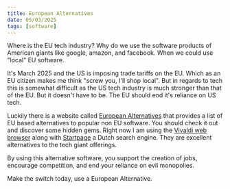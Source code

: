 ```yaml
---
title: European Alternatives
date: 05/03/2025
tags: [software]
---
```


Where is the EU tech industry? Why do we use the software products of American giants like google, amazon, and facebook.
When we could use "local" EU software.

<!-- more -->

It's March 2025 and the US is imposing trade tariffs on the EU. Which as an EU citizen makes me think "screw you, I'll shop local".
But in regards to tech this is somewhat difficult as the US tech industry is much stronger than that of the EU. But it doesn't
have to be. The EU should end it's reliance on US tech.

Luckily there is a website called [European Alternatives](https://european-alternatives.eu) that provides a list of EU based alternatives
to popular non EU software. You should check it out and discover some hidden gems. Right now I am using the 
[Vivaldi web browser](https://vivaldi.com) along with [Startpage](https://www.startpage.com) a Dutch search engine.
They are excellent alternatives to the tech giant offerings. 

By using this alternative software, you support the creation of jobs, encourage competition, and end your reliance on evil monopolies.

Make the switch today, use a European Alternative.
